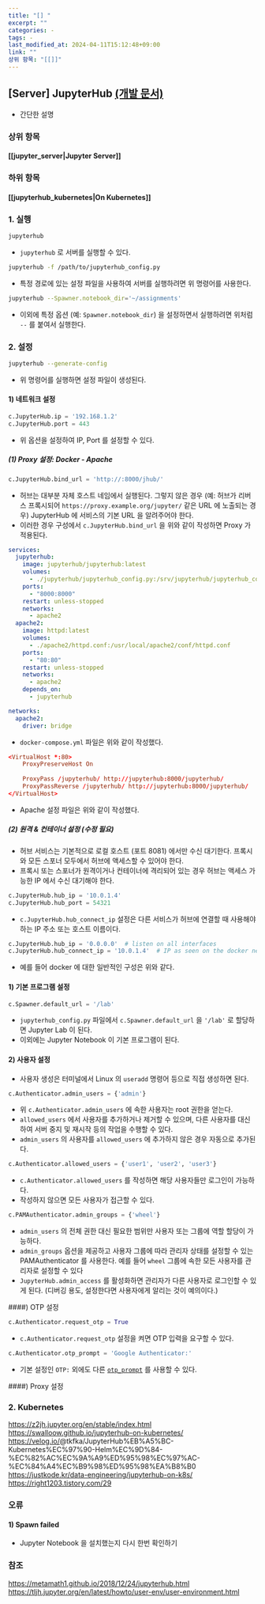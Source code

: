 ```yaml
---
title: "[] "
excerpt: ""
categories: - 
tags: - 
last_modified_at: 2024-04-11T15:12:48+09:00
link: ""
상위 항목: "[[]]"
---
```


## [Server] JupyterHub [(개발 문서)]()

- 간단한 설명

### 상위 항목

#### [[jupyter_server|Jupyter Server]]

### 하위 항목

#### [[jupyterhub_kubernetes|On Kubernetes]]

### 1. 실행

```bash
jupyterhub
```

- `jupyterhub` 로 서버를 실행할 수 있다.

```bash
jupyterhub -f /path/to/jupyterhub_config.py
```

- 특정 경로에 있는 설정 파일을 사용하여 서버를 실행하려면 위 명령어를 사용한다.

```bash
jupyterhub --Spawner.notebook_dir='~/assignments'
```

- 이외에 특정 옵션 (예: `Spawner.notebook_dir`) 을 설정하면서 실행하려면 위처럼 `--` 를 붙여서 실행한다.

### 2. 설정

```bash
jupyterhub --generate-config
```

- 위 명령어를 실행하면 설정 파일이 생성된다.

#### 1) 네트워크 설정

```python
c.JupyterHub.ip = '192.168.1.2'
c.JupyterHub.port = 443
```

- 위 옵션을 설정하여 IP, Port 를 설정할 수 있다.

##### (1) Proxy 설정: Docker - Apache

```python
c.JupyterHub.bind_url = 'http://:8000/jhub/'
```

- 허브는 대부분 자체 호스트 네임에서 실행된다. 그렇지 않은 경우 (예: 허브가 리버스 프록시되어 `https://proxy.example.org/jupyter/` 같은 URL 에 노출되는 경우) JupyterHub 에 서비스의 기본 URL 을 알려주어야 한다.
- 이러한 경우 구성에서 `c.JupyterHub.bind_url` 을 위와 같이 작성하면 Proxy 가 적용된다.

```yml
services:
  jupyterhub:
    image: jupyterhub/jupyterhub:latest
    volumes:
      - ./jupyterhub/jupyterhub_config.py:/srv/jupyterhub/jupyterhub_config.py
    ports:
      - "8000:8000"
    restart: unless-stopped
    networks:
      - apache2
  apache2:
    image: httpd:latest
    volumes:
      - ./apache2/httpd.conf:/usr/local/apache2/conf/httpd.conf
    ports:
      - "80:80"
    restart: unless-stopped
    networks:
      - apache2
    depends_on:
      - jupyterhub

networks:
  apache2:
    driver: bridge
```

- `docker-compose.yml` 파일은 위와 같이 작성했다.

```conf
<VirtualHost *:80>
    ProxyPreserveHost On
    
    ProxyPass /jupyterhub/ http://jupyterhub:8000/jupyterhub/
    ProxyPassReverse /jupyterhub/ http://jupyterhub:8000/jupyterhub/
</VirtualHost>
```

- Apache 설정 파일은 위와 같이 작성했다.

##### (2) 원격 & 컨테이너 설정 (수정 필요)

- 허브 서비스는 기본적으로 로컬 호스트 (포트 8081) 에서만 수신 대기한다. 프록시와 모든 스포너 모두에서 허브에 액세스할 수 있어야 한다.
- 프록시 또는 스포너가 원격이거나 컨테이너에 격리되어 있는 경우 허브는 액세스 가능한 IP 에서 수신 대기해야 한다.

```python
c.JupyterHub.hub_ip = '10.0.1.4'
c.JupyterHub.hub_port = 54321
```

- `c.JupyterHub.hub_connect_ip` 설정은 다른 서비스가 허브에 연결할 때 사용해야 하는 IP 주소 또는 호스트 이름이다.

```python
c.JupyterHub.hub_ip = '0.0.0.0'  # listen on all interfaces
c.JupyterHub.hub_connect_ip = '10.0.1.4'  # IP as seen on the docker network. Can also be a hostname.
```

- 예를 들어 docker 에 대한 일반적인 구성은 위와 같다.

#### 1) 기본 프로그램 설정

```python
c.Spawner.default_url = '/lab'
```

- `jupyterhub_config.py` 파일에서 `c.Spawner.default_url` 을 `'/lab'` 로 할당하면 Jupyter Lab 이 된다.
- 이외에는 Jupyter Notebook 이 기본 프로그램이 된다.

#### 2) 사용자 설정

- 사용자 생성은 터미널에서 Linux 의 `useradd` 명령어 등으로 직접 생성하면 된다.

```python
c.Authenticator.admin_users = {'admin'}
```

- 위 `c.Authenticator.admin_users` 에 속한 사용자는 root 권한을 얻는다.
- `allowed_users` 에서 사용자를 추가하거나 제거할 수 있으며, 다른 사용자를 대신하여 서버 중지 및 재시작 등의 작업을 수행할 수 있다.
- `admin_users` 의 사용자를 `allowed_users` 에 추가하지 않은 경우 자동으로 추가된다.

```python
c.Authenticator.allowed_users = {'user1', 'user2', 'user3'}
```

- `c.Authenticator.allowed_users` 를 작성하면 해당 사용자들만 로그인이 가능하다.
- 작성하지 않으면 모든 사용자가 접근할 수 있다.

```python
c.PAMAuthenticator.admin_groups = {'wheel'}
```

- `admin_users` 의 전체 권한 대신 필요한 범위만 사용자 또는 그룹에 역할 할당이 가능하다.
- `admin_groups` 옵션을 제공하고 사용자 그룹에 따라 관리자 상태를 설정할 수 있는 PAMAuthenticator 를 사용한다. 예를 들어 `wheel` 그룹에 속한 모든 사용자를 관리자로 설정할 수 있다
- `JupyterHub.admin_access` 를 활성화하면 관리자가 다른 사용자로 로그인할 수 있게 된다. (디버깅 용도, 설정한다면 사용자에게 알리는 것이 예의이다.)

####) OTP 설정

```python
c.Authenticator.request_otp = True
```

- `c.Authenticator.request_otp` 설정을 켜면 OTP 입력을 요구할 수 있다.

```python
c.Authenticator.otp_prompt = 'Google Authenticator:'
```

- 기본 설정인 `OTP:` 외에도 다른 [`otp_prompt`](https://jupyterhub.readthedocs.io/en/latest/tutorial/getting-started/authenticators-users-basics.html#use-localauthenticator-to-create-system-users) 를 사용할 수 있다.

####) Proxy 설정

### 2. Kubernetes

<https://z2jh.jupyter.org/en/stable/index.html>
<https://swalloow.github.io/jupyterhub-on-kubernetes/>
<https://velog.io/>@tkfka/JupyterHub%EB%A5%BC-Kubernetes%EC%97%90-Helm%EC%9D%84-%EC%82%AC%EC%9A%A9%ED%95%98%EC%97%AC-%EC%84%A4%EC%B9%98%ED%95%98%EA%B8%B0
<https://justkode.kr/data-engineering/jupyterhub-on-k8s/>
<https://right1203.tistory.com/29>

### 오류

#### 1) Spawn failed

- Jupyter Notebook 을 설치했는지 다시 한번 확인하기

### 참조

<https://metamath1.github.io/2018/12/24/jupyterhub.html>
<https://tljh.jupyter.org/en/latest/howto/user-env/user-environment.html>

